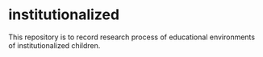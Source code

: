# institutionalized
This repository is to record research process of educational environments of institutionalized children.
